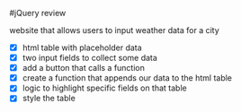 #jQuery review

website that allows users to input weather data for a city

- [x] html table with placeholder data
- [x] two input fields to collect some data
- [x] add a button that calls a function
- [x] create a function that appends our data to the html table
- [x] logic to highlight specific fields on that table
- [x] style the table
